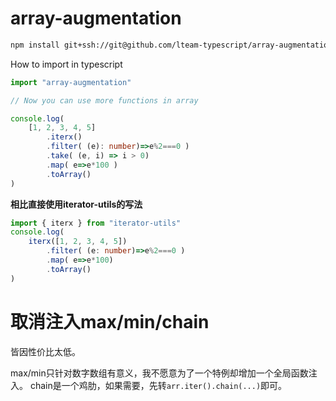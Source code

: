 # array-augmentation

```bash
npm install git+ssh://git@github.com/lteam-typescript/array-augmentation.git --save
```


How to import in typescript

```typescript
import "array-augmentation"

// Now you can use more functions in array

console.log( 
    [1, 2, 3, 4, 5]
        .iterx()
        .filter( (e): number)=>e%2===0 )
        .take( (e, i) => i > 0)
        .map( e=>e*100 )
        .toArray()
)
```

**相比直接使用iterator-utils的写法**

```typescript
import { iterx } from "iterator-utils"
console.log( 
    iterx([1, 2, 3, 4, 5])
        .filter( (e: number)=>e%2===0 )
        .map( e=>e*100)
        .toArray()
)
```


# 取消注入max/min/chain

皆因性价比太低。

max/min只针对数字数组有意义，我不愿意为了一个特例却增加一个全局函数注入。
chain是一个鸡肋，如果需要，先转`arr.iter().chain(...)`即可。


